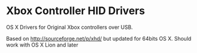 # Xbox Controller HID Drivers
OS X Drivers for Original Xbox controllers over USB.

Based on http://sourceforge.net/p/xhd/ but updated for 64bits OS X.
Should work with OS X Lion and later
